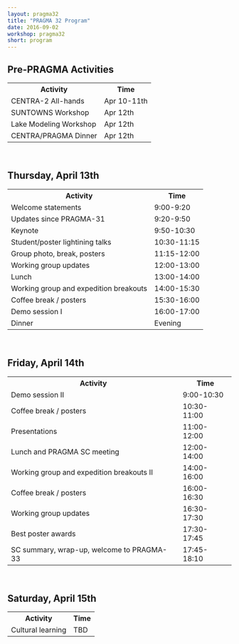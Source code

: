 ```yaml
---
layout: pragma32
title: "PRAGMA 32 Program"
date: 2016-09-02
workshop: pragma32
short: program
---
```



## Pre-PRAGMA Activities 
 
<table class="program32">
  <tr>
    <th>Activity</th>
    <th>Time</th>
  </tr>
  <tr>
    <td>CENTRA-2 All-hands</td>
    <td>Apr 10-11th</td>
  </tr>
  <tr>
    <td>SUNTOWNS Workshop</td>
    <td>Apr 12th</td>
  </tr>
  <tr> 
    <td>Lake Modeling Workshop</td>
    <td>Apr 12th</td>
  </tr>
  <tr>
    <td>CENTRA/PRAGMA Dinner</td>
    <td>Apr 12th</td>
  </tr>
</table>


<br>
 
 
## Thursday, April 13th

<table class="program32">
  <tr>
    <th>Activity</th>
    <th>Time</th>
  </tr>
  <tr>
    <td>Welcome statements</td>
    <td>9:00-9:20</td>
  </tr>
  <tr>
    <td>Updates since PRAGMA-31</td>
    <td>9:20-9:50</td>
  </tr>
  <tr>
    <td>Keynote</td>
    <td>9:50-10:30</td>
  </tr>
  <tr>
    <td>Student/poster lightining talks</td>
    <td>10:30-11:15</td>
  </tr>
  <tr>
    <td>Group photo, break, posters</td>
    <td>11:15-12:00</td>
  </tr>
  <tr>
    <td>Working group updates</td>
    <td>12:00-13:00</td>
  </tr>
  <tr>
    <td>Lunch</td>
    <td>13:00-14:00</td>
  </tr>
  <tr>
    <td>Working group and expedition breakouts</td>
    <td>14:00-15:30</td>
  </tr>
  <tr>
    <td>Coffee break / posters</td>
    <td>15:30-16:00</td>
  </tr>
  <tr>
    <td>Demo session I</td>
    <td>16:00-17:00</td>
  </tr>
  <tr>
    <td>Dinner</td>
    <td>Evening</td>
  </tr>
</table> 


<br>


## Friday, April 14th
 
<table class="program32">
  <tr>
    <th>Activity</th>
    <th>Time</th>
  </tr>
  <tr>
    <td>Demo session II</td>
    <td>9:00-10:30</td>
  </tr>
  <tr>
    <td>Coffee break / posters</td>
    <td>10:30-11:00</td>
  </tr>
  <tr>
    <td>Presentations</td>
    <td>11:00-12:00</td>
  </tr>
  <tr>
    <td>Lunch and PRAGMA SC meeting</td>
    <td>12:00-14:00</td>
  </tr>
  <tr>
    <td>Working group and expedition breakouts II</td>
    <td>14:00-16:00</td>
  </tr>
  <tr>
    <td>Coffee break / posters</td>
    <td>16:00-16:30</td>
  </tr>
  <tr>
    <td>Working group updates</td>
    <td>16:30-17:30</td>
  </tr>
  <tr>
    <td>Best poster awards</td>
    <td>17:30-17:45</td>
  </tr>
  <tr>
    <td>SC summary, wrap-up, welcome to PRAGMA-33</td>
    <td>17:45-18:10</td>
  </tr>
</table>
 

<br>

 
## Saturday, April 15th

<table class="program32">
  <tr>
    <th>Activity</th>
    <th>Time</th>
  </tr>
  <tr>
    <td>Cultural learning</td>
    <td>TBD</td>
  </tr>
</table> 
 


